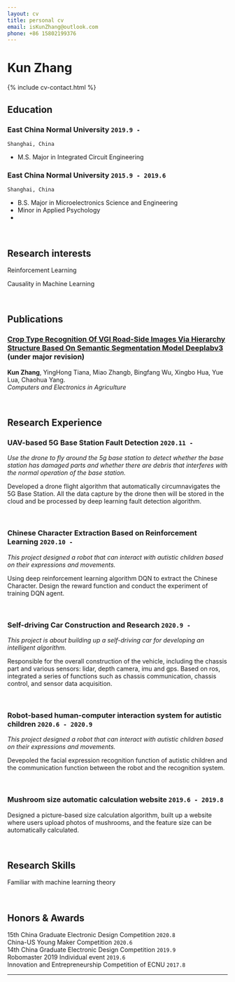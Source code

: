 ```yaml
---
layout: cv
title: personal cv
email: isKunZhang@outlook.com
phone: +86 15802199376
---
```

# Kun **Zhang**

<!--
include contact information from the front matter
Supported arguments:
    - homepage: url, text
    - phone
    - email
-->

{% include cv-contact.html %}

## Education

### **East China Normal University** `2019.9 -`

```
Shanghai, China 
```
- M.S. Major in Integrated Circuit Engineering


### **East China Normal University** `2015.9 - 2019.6`

```
Shanghai, China 
```

- B.S.  Major in Microelectronics Science and Engineering
- Minor in Applied Psychology
- 
<br>

## Research interests

Reinforcement Learning

Causality in Machine Learning


<br>

## Publications

### [**Crop Type Recognition Of VGI Road-Side Images Via Hierarchy Structure Based On Semantic Segmentation Model Deeplabv3**](http://website-leadtopaper)  (under major revision)
**Kun Zhang**, YingHong Tiana, Miao Zhangb, Bingfang Wu, Xingbo Hua, Yue Lua, Chaohua Yang.<br> 
_Computers and Electronics in Agriculture_

<!-- 
[[PDF](http://penrose.ink/media/Penrose_SIGGRAPH2020.pdf)]
[[BibTeX]({{ page.homepage.url }}/assets/siggraph20-penrose.txt)]
[[www](http://penrose.ink/siggraph20.html)]
[[repo](https://github.com/penrose/penrose)]-->

<br>

## Research Experience

### **UAV-based 5G Base Station Fault Detection** `2020.11 -`

_Use the drone to fly around the 5g base station to detect whether the base station has damaged parts and whether there are debris that interferes with the normal operation of the base station._

Developed a drone flight algorithm that automatically circumnavigates the 5G Base Station. All the data capture by the drone then will be stored in the cloud and be processed by deep learning fault detection algorithm.

<br>

### **Chinese Character Extraction Based on Reinforcement Learning**  `2020.10 -`

_This project designed a robot that can interact with autistic children based on their expressions and movements._

Using deep reinforcement learning algorithm DQN to extract the Chinese Character. Design the reward function and conduct the experiment of training DQN agent.

<br>

### **Self-driving Car Construction and Research**  `2020.9 -`

_This project is about building up a self-driving car for developing an intelligent algorithm._

Responsible for the overall construction of the vehicle, including the chassis part and various sensors: lidar, depth camera, imu and gps. Based on ros, integrated a series of functions such as chassis communication, chassis control, and sensor data acquisition.


<br>

### **Robot-based human-computer interaction system for autistic children** `2020.6 - 2020.9`

_This project designed a robot that can interact with autistic children based on their expressions and movements._

Devepoled the facial expression recognition function of autistic children and the communication function between the robot and the recognition system.


<br>

### **Mushroom size automatic calculation website**  `2019.6 - 2019.8`
Designed a picture-based size calculation algorithm, built up a website where users upload photos of mushrooms, and the feature size can be automatically calculated.


<br>



## Research Skills
Familiar with machine learning theory



<br>

## Honors & Awards

15th China Graduate Electronic Design Competition  `2020.8` <br>
China-US Young Maker Competition `2020.6` <br>
14th China Graduate Electronic Design Competition  `2019.9` <br>
Robomaster 2019 Individual event                   `2019.6` <br>
Innovation and Entrepreneurship Competition of ECNU  `2017.8` <br>

---



<!-- ### Footer

Last updated: May 2013 -->

